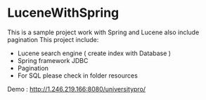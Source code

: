 # LuceneWithSpring
This is a sample project work with Spring and Lucene also include pagination
This project include:
- Lucene search engine ( create index with Database )
- Spring framework JDBC 
- Pagination
- For SQL please check in folder resources

Demo : http://1.246.219.166:8080/universitypro/
